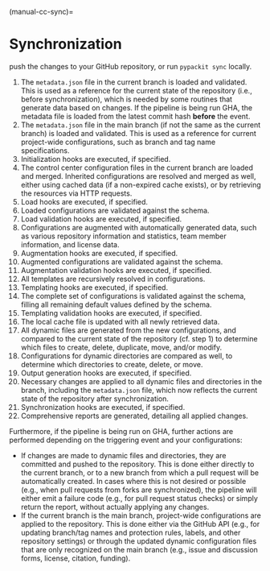(manual-cc-sync)=
# Synchronization



push the changes to your GitHub repository, or run `pypackit sync` locally.




1. The `metadata.json` file in the current branch is loaded and validated.
   This is used as a reference for the current state of the repository (i.e., before synchronization),
   which is needed by some routines that generate data based on changes.
   If the pipeline is being run GHA, the metadata file is loaded from the latest
   commit hash **before** the event.
2. The `metadata.json` file in the main branch (if not the same as the current branch)
   is loaded and validated.
   This is used as a reference for current project-wide configurations,
   such as branch and tag name specifications.
3. Initialization hooks are executed, if specified. 
4. The control center configuration files in the current branch are loaded
   and merged. Inherited configurations are resolved and merged as well,
   either using cached data (if a non-expired cache exists),
   or by retrieving the resources via HTTP requests.
5. Load hooks are executed, if specified.
6. Loaded configurations are validated against the schema.
7. Load validation hooks are executed, if specified.
8. Configurations are augmented with automatically generated data,
   such as various repository information and statistics,
   team member information, and license data.
9. Augmentation hooks are executed, if specified.
10. Augmented configurations are validated against the schema.
11. Augmentation validation hooks are executed, if specified.
12. All templates are recursively resolved in configurations.
13. Templating hooks are executed, if specified.
14. The complete set of configurations is validated against the schema,
    filling all remaining default values defined by the schema.
15. Templating validation hooks are executed, if specified.
16. The local cache file is updated with all newly retrieved data.
17. All dynamic files are generated from the new configurations,
    and compared to the current state of the repository (cf. step 1)
    to determine which files to create, delete, duplicate, move, and/or modify.
18. Configurations for dynamic directories are compared as well,
    to determine which directories to create, delete, or move.
19. Output generation hooks are executed, if specified.
20. Necessary changes are applied to all dynamic files and directories in the branch,
    including the `metadata.json` file, which now reflects
    the current state of the repository after synchronization.
21. Synchronization hooks are executed, if specified.
22. Comprehensive reports are generated, detailing all applied changes.


Furthermore, if the pipeline is being run on GHA,
further actions are performed depending on the triggering event and your configurations:

- If changes are made to dynamic files and directories,
  they are committed and pushed to the repository.
  This is done either directly to the current branch, or to a new branch
  from which a pull request will be automatically created.
  In cases where this is not desired or possible (e.g., when pull requests from forks are synchronized),
  the pipeline will either emit a failure code (e.g., for pull request status checks)
  or simply return the report, without actually applying any changes.
- If the current branch is the main branch, project-wide configurations
  are applied to the repository. This is done either via the GitHub API
  (e.g., for updating branch/tag names and protection rules, labels, and other repository settings)
  or through the updated dynamic configuration files that are only recognized on the main branch
  (e.g., issue and discussion forms, license, citation, funding).
